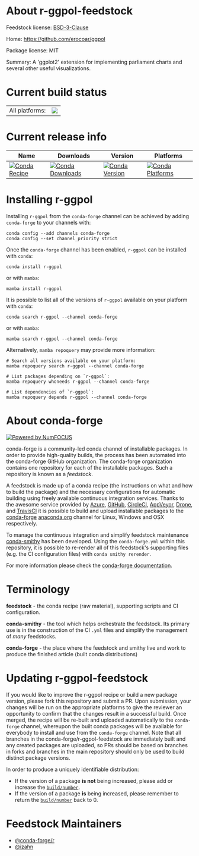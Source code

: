 About r-ggpol-feedstock
=======================

Feedstock license: [BSD-3-Clause](https://github.com/conda-forge/r-ggpol-feedstock/blob/main/LICENSE.txt)

Home: https://github.com/erocoar/ggpol

Package license: MIT

Summary: A 'ggplot2' extension for implementing parliament charts and several other useful visualizations.

Current build status
====================


<table><tr><td>All platforms:</td>
    <td>
      <a href="https://dev.azure.com/conda-forge/feedstock-builds/_build/latest?definitionId=13360&branchName=main">
        <img src="https://dev.azure.com/conda-forge/feedstock-builds/_apis/build/status/r-ggpol-feedstock?branchName=main">
      </a>
    </td>
  </tr>
</table>

Current release info
====================

| Name | Downloads | Version | Platforms |
| --- | --- | --- | --- |
| [![Conda Recipe](https://img.shields.io/badge/recipe-r--ggpol-green.svg)](https://anaconda.org/conda-forge/r-ggpol) | [![Conda Downloads](https://img.shields.io/conda/dn/conda-forge/r-ggpol.svg)](https://anaconda.org/conda-forge/r-ggpol) | [![Conda Version](https://img.shields.io/conda/vn/conda-forge/r-ggpol.svg)](https://anaconda.org/conda-forge/r-ggpol) | [![Conda Platforms](https://img.shields.io/conda/pn/conda-forge/r-ggpol.svg)](https://anaconda.org/conda-forge/r-ggpol) |

Installing r-ggpol
==================

Installing `r-ggpol` from the `conda-forge` channel can be achieved by adding `conda-forge` to your channels with:

```
conda config --add channels conda-forge
conda config --set channel_priority strict
```

Once the `conda-forge` channel has been enabled, `r-ggpol` can be installed with `conda`:

```
conda install r-ggpol
```

or with `mamba`:

```
mamba install r-ggpol
```

It is possible to list all of the versions of `r-ggpol` available on your platform with `conda`:

```
conda search r-ggpol --channel conda-forge
```

or with `mamba`:

```
mamba search r-ggpol --channel conda-forge
```

Alternatively, `mamba repoquery` may provide more information:

```
# Search all versions available on your platform:
mamba repoquery search r-ggpol --channel conda-forge

# List packages depending on `r-ggpol`:
mamba repoquery whoneeds r-ggpol --channel conda-forge

# List dependencies of `r-ggpol`:
mamba repoquery depends r-ggpol --channel conda-forge
```


About conda-forge
=================

[![Powered by
NumFOCUS](https://img.shields.io/badge/powered%20by-NumFOCUS-orange.svg?style=flat&colorA=E1523D&colorB=007D8A)](https://numfocus.org)

conda-forge is a community-led conda channel of installable packages.
In order to provide high-quality builds, the process has been automated into the
conda-forge GitHub organization. The conda-forge organization contains one repository
for each of the installable packages. Such a repository is known as a *feedstock*.

A feedstock is made up of a conda recipe (the instructions on what and how to build
the package) and the necessary configurations for automatic building using freely
available continuous integration services. Thanks to the awesome service provided by
[Azure](https://azure.microsoft.com/en-us/services/devops/), [GitHub](https://github.com/),
[CircleCI](https://circleci.com/), [AppVeyor](https://www.appveyor.com/),
[Drone](https://cloud.drone.io/welcome), and [TravisCI](https://travis-ci.com/)
it is possible to build and upload installable packages to the
[conda-forge](https://anaconda.org/conda-forge) [anaconda.org](https://anaconda.org/)
channel for Linux, Windows and OSX respectively.

To manage the continuous integration and simplify feedstock maintenance
[conda-smithy](https://github.com/conda-forge/conda-smithy) has been developed.
Using the ``conda-forge.yml`` within this repository, it is possible to re-render all of
this feedstock's supporting files (e.g. the CI configuration files) with ``conda smithy rerender``.

For more information please check the [conda-forge documentation](https://conda-forge.org/docs/).

Terminology
===========

**feedstock** - the conda recipe (raw material), supporting scripts and CI configuration.

**conda-smithy** - the tool which helps orchestrate the feedstock.
                   Its primary use is in the construction of the CI ``.yml`` files
                   and simplify the management of *many* feedstocks.

**conda-forge** - the place where the feedstock and smithy live and work to
                  produce the finished article (built conda distributions)


Updating r-ggpol-feedstock
==========================

If you would like to improve the r-ggpol recipe or build a new
package version, please fork this repository and submit a PR. Upon submission,
your changes will be run on the appropriate platforms to give the reviewer an
opportunity to confirm that the changes result in a successful build. Once
merged, the recipe will be re-built and uploaded automatically to the
`conda-forge` channel, whereupon the built conda packages will be available for
everybody to install and use from the `conda-forge` channel.
Note that all branches in the conda-forge/r-ggpol-feedstock are
immediately built and any created packages are uploaded, so PRs should be based
on branches in forks and branches in the main repository should only be used to
build distinct package versions.

In order to produce a uniquely identifiable distribution:
 * If the version of a package **is not** being increased, please add or increase
   the [``build/number``](https://docs.conda.io/projects/conda-build/en/latest/resources/define-metadata.html#build-number-and-string).
 * If the version of a package **is** being increased, please remember to return
   the [``build/number``](https://docs.conda.io/projects/conda-build/en/latest/resources/define-metadata.html#build-number-and-string)
   back to 0.

Feedstock Maintainers
=====================

* [@conda-forge/r](https://github.com/conda-forge/r/)
* [@izahn](https://github.com/izahn/)

